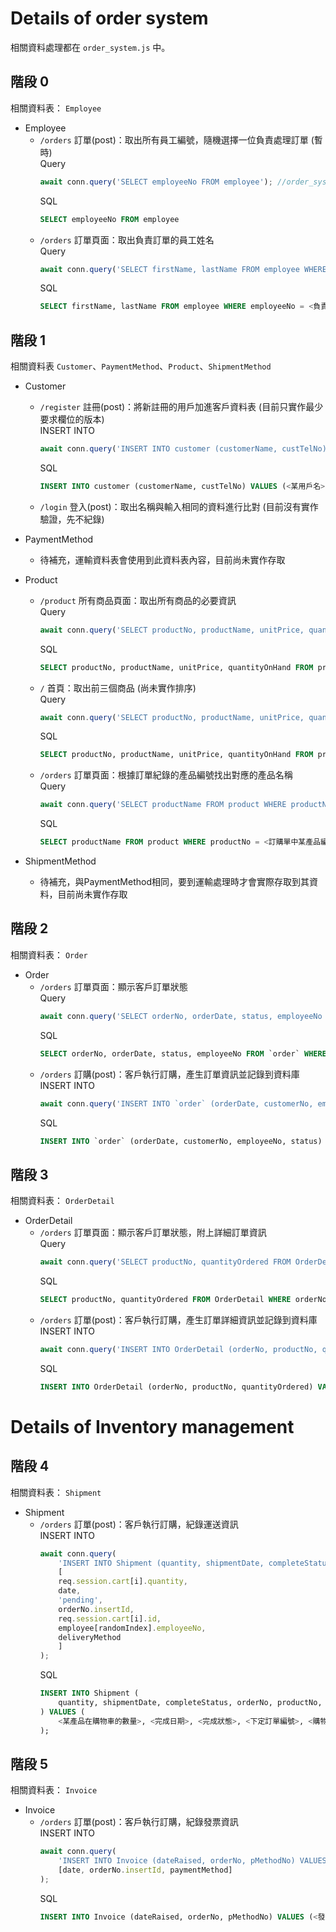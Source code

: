 # Details of order system

相關資料處理都在 `order_system.js` 中。

## 階段 0

相關資料表： `Employee`  

- Employee
    - `/orders` 訂單(post)：取出所有員工編號，隨機選擇一位負責處理訂單 (暫時)  
        Query
        ```js
        await conn.query('SELECT employeeNo FROM employee'); //order_system.js
        ```
        SQL
        ```sql
        SELECT employeeNo FROM employee
        ```
    -  `/orders` 訂單頁面：取出負責訂單的員工姓名  
        Query
        ```js
        await conn.query('SELECT firstName, lastName FROM employee WHERE employeeNo = ?', [rows[i].employeeNo]);
        ```
        SQL
        ```sql
        SELECT firstName, lastName FROM employee WHERE employeeNo = <負責員工編號>
        ```

## 階段 1

相關資料表 `Customer`、`PaymentMethod`、`Product`、`ShipmentMethod`

- Customer
    - `/register` 註冊(post)：將新註冊的用戶加進客戶資料表 (目前只實作最少要求欄位的版本)  
        INSERT INTO
        ```js
        await conn.query('INSERT INTO customer (customerName, custTelNo) VALUES (?, ?)', [username, phone]); //order_system.js
        ```
        SQL
        ```sql
        INSERT INTO customer (customerName, custTelNo) VALUES (<某用戶名>, <某用戶電話>)
        ```
    - `/login` 登入(post)：取出名稱與輸入相同的資料進行比對 (目前沒有實作驗證，先不紀錄)

- PaymentMethod
    - 待補充，運輸資料表會使用到此資料表內容，目前尚未實作存取

- Product
    - `/product` 所有商品頁面：取出所有商品的必要資訊  
        Query
        ```js
        await conn.query('SELECT productNo, productName, unitPrice, quantityOnHand FROM product'); //order_system.js
        ```
        SQL
        ```sql
        SELECT productNo, productName, unitPrice, quantityOnHand FROM product
        ```
    - `/` 首頁：取出前三個商品 (尚未實作排序)  
        Query
        ```js
        await conn.query('SELECT productNo, productName, unitPrice, quantityOnHand FROM product LIMIT 3'); //order_system.js
        ```
        SQL
        ```sql
        SELECT productNo, productName, unitPrice, quantityOnHand FROM product LIMIT 3
        ```
    - `/orders` 訂單頁面：根據訂單紀錄的產品編號找出對應的產品名稱  
        Query
        ```js
        await conn.query('SELECT productName FROM product WHERE productNo = ?', [detail[j].productNo]); //order_system.js
        ```
        SQL
        ```sql
        SELECT productName FROM product WHERE productNo = <訂購單中某產品編號>
        ```

- ShipmentMethod
    - 待補充，與PaymentMethod相同，要到運輸處理時才會實際存取到其資料，目前尚未實作存取

## 階段 2
相關資料表： `Order`
- Order
    - `/orders` 訂單頁面：顯示客戶訂單狀態  
        Query
        ```js
        await conn.query('SELECT orderNo, orderDate, status, employeeNo FROM `order` WHERE customerNo = ?', [req.session.user.id]); //order_system.js
        ```
        SQL
        ```sql
        SELECT orderNo, orderDate, status, employeeNo FROM `order` WHERE customerNo = <當前登入用戶編號>
        ```
    - `/orders` 訂購(post)：客戶執行訂購，產生訂單資訊並記錄到資料庫  
        INSERT INTO
        ```js
        await conn.query('INSERT INTO `order` (orderDate, customerNo, employeeNo, status) VALUES (?, ?, ?, ?)', [now.toISOString().slice(0, 19).replace('T', ' '), req.session.user.id, randomIndex, 'TBC']); //order_system.js
        ```
        SQL
        ```sql
        INSERT INTO `order` (orderDate, customerNo, employeeNo, status) VALUES (<訂購當下>, <當前登入用戶編號>, <隨機挑選的員工編號>, 'TBC')
        ```

## 階段 3
相關資料表： `OrderDetail`
- OrderDetail
    - `/orders` 訂單頁面：顯示客戶訂單狀態，附上詳細訂單資訊  
        Query
        ```js
        await conn.query('SELECT productNo, quantityOrdered FROM OrderDetail WHERE orderNo = ?', [rows[i].orderNo]); //order_system.js
        ```
        SQL
        ```sql
        SELECT productNo, quantityOrdered FROM OrderDetail WHERE orderNo = <當前客戶某訂單編號>
        ```
    - `/orders` 訂單(post)：客戶執行訂購，產生訂單詳細資訊並記錄到資料庫  
        INSERT INTO
        ```js
        await conn.query('INSERT INTO OrderDetail (orderNo, productNo, quantityOrdered) VALUES (?, ?, ?)', [orderNo.insertId, req.session.cart[i].id, req.session.cart[i].quantity]); //order_system.js
        ```
        SQL
        ```sql
        INSERT INTO OrderDetail (orderNo, productNo, quantityOrdered) VALUES (<當前客戶某訂單編號>, <訂單中的產品編號>, <訂購數量>)
        ```

# Details of Inventory management

## 階段 4
相關資料表： `Shipment`
- Shipment
    - `/orders` 訂單(post)：客戶執行訂購，紀錄運送資訊  
        INSERT INTO
        ```js
        await conn.query(
            'INSERT INTO Shipment (quantity, shipmentDate, completeStatus, orderNo, productNo, employeeNo, sMethodNo) VALUES (?, ?, ?, ?, ?, ?, ?)',
            [
            req.session.cart[i].quantity,
            date,
            'pending',
            orderNo.insertId,
            req.session.cart[i].id,
            employee[randomIndex].employeeNo,
            deliveryMethod
            ]
        );
        ```
        SQL
        ```sql
        INSERT INTO Shipment (
            quantity, shipmentDate, completeStatus, orderNo, productNo, employeeNo, sMethodNo
        ) VALUES (
            <某產品在購物車的數量>, <完成日期>, <完成狀態>, <下定訂單編號>, <購物車中某產品編號>, <隨機員工編號>, <運送方式>
        );
        ```

## 階段 5
相關資料表： `Invoice`
- Invoice
    - `/orders` 訂單(post)：客戶執行訂購，紀錄發票資訊  
        INSERT INTO
        ```js
        await conn.query(
            'INSERT INTO Invoice (dateRaised, orderNo, pMethodNo) VALUES (?, ?, ?)',
            [date, orderNo.insertId, paymentMethod]
        );
        ```
        SQL
        ```sql
        INSERT INTO Invoice (dateRaised, orderNo, pMethodNo) VALUES (<發票日期>, <訂單編號>, <付款方式>)
        ```
